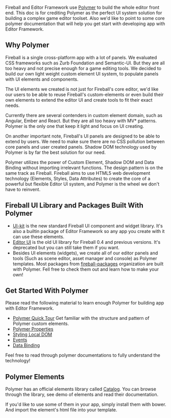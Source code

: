 Fireball and Editor Framework use [Polymer](polymer-project.org) to build the whole editor front end. This doc is for crediting Polymer as the perfect UI system solution for building a complex game editor toolset. Also we'd like to point to some core polymer documentation that will help you get start with developing app with Editor Framework.

## Why Polymer

Fireball is a single cross-platform app with a lot of panels. We evaluated CSS frameworks such as Zurb Foundation and Semantic-UI. But they are all too heavy and not precise enough for a game editing tools. We decided to build our own light weight custom element UI system, to populate panels with UI elements and components.

The UI elements we created is not just for Fireball's core editor, we'd like our users to be able to reuse Fireball's custom-elements or even build their own elements to extend the editor UI and create tools to fit their exact needs.

Currently there are several contenders in custom element domain, such as Angular, Ember and React. But they are all too heavy with MV* patterns. Polymer is the only one that keep it light and focus on UI creating.

On another important note, Fireball's UI panels are designed to be able to extend by users. We need to make sure there are no CSS pollution between core panels and user created panels. Shadow DOM technology used by Polymer is by far the best solution for our need.

Polymer utilizes the power of Custom Element, Shadow DOM and Data Binding without importing irrelevant functions. The design pattern is on the same track as Fireball. Fireball aims to use HTML5 web development technology (Elements, Styles, Data Attributes) to create the core of a powerful but flexible Editor UI system, and Polymer is the wheel we don't have to reinvent.

## Fireball UI Library and Packages Built With Polymer

- [UI-kit](https://github.com/fireball-packages/ui-kit) is the new standard Fireball UI component and widget library. It's also a builtin package of Editor Framework so any app you create with it can use these elements.
- [Editor UI](https://github.com/fireball-x/deprecated-editor-ui) is the old UI library for Fireball 0.4 and previous versions. It's deprecated but you can still take them if you want.
- Besides UI elements (widgets), we create all of our editor panels and tools (Such as scene editor, asset manager and console) as Polymer templates. Most packages from [fireball-packages](https://github.com/fireball-packages) organization are built with Polymer. Fell free to check them out and learn how to make your own!

## Get Started With Polymer

Please read the following material to learn enough Polymer for building app with Editor Framework.

- [Polymer Quick Tour](https://www.polymer-project.org/1.0/docs/start/quick-tour.html) Get familiar with the structure and pattern of Polymer custom elements.
- [Polymer Properties](https://www.polymer-project.org/1.0/docs/devguide/properties.html)
- [Styling Local DOM](https://www.polymer-project.org/1.0/docs/devguide/styling.html)
- [Events](https://www.polymer-project.org/1.0/docs/devguide/events.html)
- [Data Binding](https://www.polymer-project.org/1.0/docs/devguide/data-binding.html)

Feel free to read through polymer documentations to fully understand the technology!

## Polymer Elements

Polymer has an official elements library called [Catalog](https://elements.polymer-project.org/). You can browse through the library, see demo of elements and read their documentation.

If you'd like to use some of them in your app, simply install them with bower. And import the element's html file into your template.

